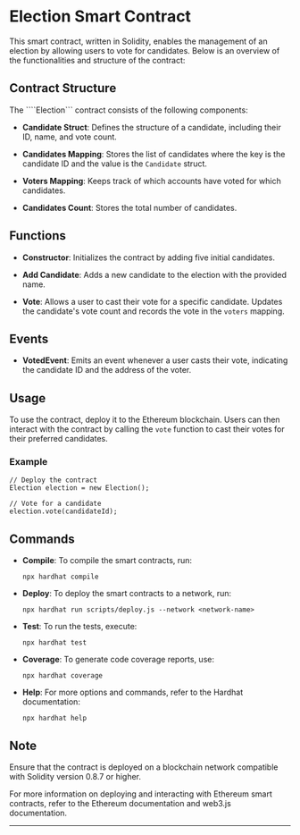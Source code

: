 
# Election Smart Contract

This smart contract, written in Solidity, enables the management of an election by allowing users to vote for candidates. Below is an overview of the functionalities and structure of the contract:

## Contract Structure

The ````Election``` contract consists of the following components:

- **Candidate Struct**: Defines the structure of a candidate, including their ID, name, and vote count.

- **Candidates Mapping**: Stores the list of candidates where the key is the candidate ID and the value is the `Candidate` struct.

- **Voters Mapping**: Keeps track of which accounts have voted for which candidates.

- **Candidates Count**: Stores the total number of candidates.

## Functions

- **Constructor**: Initializes the contract by adding five initial candidates.

- **Add Candidate**: Adds a new candidate to the election with the provided name.

- **Vote**: Allows a user to cast their vote for a specific candidate. Updates the candidate's vote count and records the vote in the `voters` mapping.

## Events

- **VotedEvent**: Emits an event whenever a user casts their vote, indicating the candidate ID and the address of the voter.

## Usage

To use the contract, deploy it to the Ethereum blockchain. Users can then interact with the contract by calling the `vote` function to cast their votes for their preferred candidates.

### Example

```solidity
// Deploy the contract
Election election = new Election();

// Vote for a candidate
election.vote(candidateId);
```

## Commands

- **Compile**: To compile the smart contracts, run:
  ```
  npx hardhat compile
  ```

- **Deploy**: To deploy the smart contracts to a network, run:
  ```
  npx hardhat run scripts/deploy.js --network <network-name>
  ```

- **Test**: To run the tests, execute:
  ```
  npx hardhat test
  ```

- **Coverage**: To generate code coverage reports, use:
  ```
  npx hardhat coverage
  ```

- **Help**: For more options and commands, refer to the Hardhat documentation:
  ```
  npx hardhat help
  ```

## Note

Ensure that the contract is deployed on a blockchain network compatible with Solidity version 0.8.7 or higher.

For more information on deploying and interacting with Ethereum smart contracts, refer to the Ethereum documentation and web3.js documentation.

---

